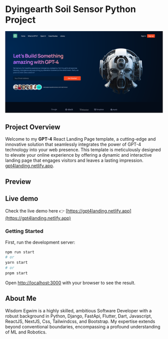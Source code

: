 # Dyingearth Soil Sensor Python Project

![GPT-4 React Landing Page Template](https://raw.githubusercontent.com/egwimcodes/GPT4/master/src/assets/portfolio3.png)

## Project Overview

Welcome to my **GPT-4** React Landing Page template, a cutting-edge and innovative solution that seamlessly integrates the power of GPT-4 technology into your web presence. This template is meticulously designed to elevate your online experience by offering a dynamic and interactive landing page that engages visitors and leaves a lasting impression. [gpt4landing.netlify.app](https://gpt4landing.netlify.app).


## Preview 


## Live demo

Check the live demo here 👉️ [https://gpt4landing.netlify.app](https://gpt4landing.netlify.app)

### Getting Started

First, run the development server:

```bash
npm run start
# or
yarn start
# or
pnpm start
```

Open [http://localhost:3000](http://localhost:3000) with your browser to see the result.

## About Me

Wisdom Egwim is a highly skilled, ambitious Software Developer with a robust background in Python, Django, FastApi, Flutter, Dart, Javascript, ReactJS, NextJS, Css, Tailwindcss, and Bootstrap. My expertise extends beyond conventional boundaries, encompassing a profound understanding of ML and Robotics.
